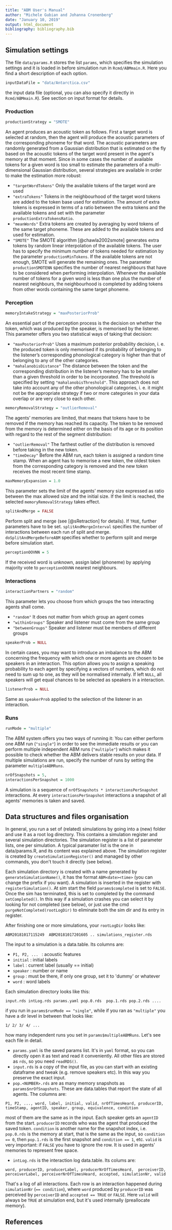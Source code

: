 ```yaml
---
title: "ABM User's Manual"
author: "Michele Gubian and Johanna Cronenberg"
date: "January 10, 2019"
output: html_document
bibliography: bibliography.bib
---
```


## Simulation settings

The file `data/params.R` stores the list `params`, which specifies the simulation settings and it is loaded in before simulation run in `Rcmd/ABMmain.R`. 
Here you find a short description of each option. 

```r
inputDataFile = "data/Antarctica.csv"
```
the input data file (optional, you can also specify it directly in `Rcmd/ABMmain.R`). See section on input format for details.

### Production
```r
productionStrategy = "SMOTE"
```
An agent produces an acoustic token as follows. First a target word is selected at random, then the agent will produce the acoustic parameters of the corresponding phoneme for that word. 
 The acoustic parameters are randomly generated from a Gaussian distribution that is estimated on the fly based on the acoustic tokens of the target word present in the agent's memory at that moment.
 Since in some cases the number of available tokens for a given word is too small to estimate the parameters of a multi-dimensional Gaussian distribution, several strategies are available in order to make the estimation more robust:
 
 - `"targetWordTokens"` Only the available tokens of the target word are used
 - `"extraTokens"` Tokens in the neighbourhood of the target word tokens are added to the token base used for estimation. The amount of extra tokens is expressed in terms of a ratio between the extra tokens and the available tokens and set with the parameter `productionExtraTokensRatio`.
 - `"meanWords"` Extra tokens are created by averaging by word tokens of the same target phoneme. These are added to the available tokens and used for estimation.
 - `"SMOTE"` The SMOTE algorithm [@chawla2002smote] generates extra tokens by random linear interpolation of the available tokens. The user has to specify the minimum number of tokens needed for estimation by the parameter `productionMinTokens`. If the available tokens are not enough, SMOTE will generate the remaining ones. The parameter `productionSMOTENN` specifies the number of nearest neighbours that have to be considered when performing interpolation.  Whenever the available number of tokens for a given word is less than one plus the number of nearest neighbours, the neighbourhood is completed by adding tokens from other words containing the same target phoneme.

### Perception

```r
memoryIntakeStrategy = "maxPosteriorProb"
```
An essential part of the perception process is the decision on whether the token, which was produced by the speaker, is memorised by the listener. This parameter offers you two statistical ways of taking that decision: 

- `"maxPosteriorProb"` Uses a maximum posterior probability decision, i. e.
the produced token is only memorised if its probability of belonging to the
listener’s corresponding phonological category is higher than that of belonging
to any of the other categories.
- `"mahalanobisDistance"` The distance between the token and the corresponding
distribution in the listener’s memory has to be smaller than a given threshold
in order to be incorporated. The threshold is specified by setting `"mahalanobisThreshold"`.
This approach does not take into
account any of the other phonological categories, i. e. it might not be the
appropriate strategy if two or more categories in your data overlap or are very
close to each other. 

```r
memoryRemovalStrategy = "outlierRemoval"
```
The agents’ memories are limited, that means
that tokens have to be removed if the memory has reached its capacity.
The token to be removed from the memory is determined either on the basis of its
age or its position with regard to the rest of the segment distribution:

- `"outlierRemoval"` The farthest outlier of the distribution is removed before taking
in the new token.
- `"timeDecay"` Before the ABM run, each token is assigned a random time
stamp. When an agent has to memorise a new token, the oldest token from
the corresponding category is removed and the new token receives the most
recent time stamp.

```r
maxMemoryExpansion = 1.0
```
This parameter sets the limit of the agents’ memory size expressed as ratio between the max allowed size and the initial size. If the limit is reached, the selected `memoryRemovalStrategy` takes effect.

```r
splitAndMerge = FALSE
```
Perform split and merge (see [@sRetraction] for details). If `TRUE`, further parameters have to be set.
`splitAndMergeInterval` specifies the number of interactions between each run of split and merge. `doSplitAndMergeBeforeABM` specifies whether to perform split and merge before simulation start.

```r
perceptionOOVNN = 5
```
If the received word is unknown, assign label (phoneme) by applying majority vote to `perceptionOOVNN` nearest neighbours. 

### Interactions
```r
interactionPartners = "random"
```
This parameter lets you choose from which groups
the two interacting agents shall come.

- `"random"` It does not matter from which group an agent comes
- `"withinGroups"` Speaker and listener must come from the same group
- `"betweenGroups"` Speaker and listener must be members of different groups

```r
speakerProb = NULL
```
In certain cases, you may want to introduce an imbalance
to the ABM concerning the frequency with which one or more agents are chosen to
be speakers in an interaction. This option allows you to assign a speaking probability
to each agent by specifying a vectors of numbers, which do not need to sum up to one,
as they will be normalised internally. If left `NULL`, all speakers will get equal chances to
be selected as speakers in a interaction.

```r
listenerProb = NULL
```
Same as `speakerProb` applied to the selection of the listener in an interaction.

### Runs
```r
runMode = "multiple"
```
The ABM system offers you two ways of running it: You can
either perform one ABM run (`"single"`) in order to see the immediate results or you can perform
multiple independent ABM runs (`"multiple"`) which makes it possible to check whether the ABM delivers
stable results on your data. If multiple simulations are run, specify the number of runs by setting the parameter `multipleABMRuns`.

```r
nrOfSnapshots = 5,
interactionsPerSnapshot = 1000
```
A simulation is a sequence of `nrOfSnapshots * interactionsPerSnapshot` interactions. At every `interactionsPerSnapshot` interactions a snapshot of all agents' memories is taken and saved.

## Data structures and files organisation

In general, you run a set of (related) simulations by going into a (new) folder and use it as a root log directory. This contains a simulation register and several simulation directories.
The simulation register is a list of parameter lists, one per simulation.
A typical paramater list is the one in data/params.R, and its content was explained above. 
The simulation register is created by `createSimulationRegister()` and managed by other commands, you don't touch it directly (see below).

Each simulation directory is created with a name generated by `generateSimulationName()`, it has the format `ABM<date><time>` (you can change the prefix if you want).
A simulation is inserted in the register with `registerSimulation()`. 
At sim start the field `params$completed` is set to `FALSE`. Once the sim has terminated, this is set to completed by the command `setCompleted()`. In this way if a simulation crashes you can select it by looking for not completed (see below), or just use the cmd `purgeNotCompleted(rootLogDir)` to eliminate both the sim dir and its entry in register.

After finishing one or more simulations, your `rootLogDir` looks like:
```
ABM20181017115249  ABM20181017201605 .. simulations_register.rds
```
The input to a simulation is a data.table. Its columns are:

- `P1, P2, ... ` : acoustic features
- `initial` : initial labels
- `label` : current label (usually == initial)
- `speaker` : number or name
- `group` : must be there, if only one group, set it to 'dummy' or whatever
- `word` : word labels

Each simulation directory looks like this:

```
input.rds intLog.rds params.yaml pop.0.rds  pop.1.rds pop.2.rds ....
```
if you run in `params$runMode == "single"`, while if you ran as `"multiple"` you have a dir level in between that looks like:

```
1/ 2/ 3/ 4/ ...
```
how many independent runs you set in `params$multipleABMRuns`.
Let's see each file in detail.

- `params.yaml` is the saved params list. It's in `yaml` format, so you can directly open it as text and read it conveniently. All other files are stored as `rds`, so you need `readRDS()`. 
- `input.rds` is a copy of the input file, as you can start with an existing dataframe and tweak (e.g. remove speakers etc). In this way you preserve the exact input.
- `pop.<NUMBER>.rds` are as many memory snapshots as `params$nrOfSnapshots`. These are data.tables that report the state of all agents. The columns are:
```
P1, P2, ..., word, label, initial, valid, nrOfTimesHeard, producerID, timeStamp, agentID, speaker, group, equivalence, condition
```
most of them are the same as in the input. Each speaker gets an `agentID` from the start. `producerID` records who was the agent that produced the saved token. `condition` is another name for the snapshot index, i.e. `pop.0.rds` is the memory at start, that is the same as the input, so `condition == 0`, then `pop.1.rds` is the first snapshot and `condition == 1`, etc.
`valid` is very important: if `FALSE` you have to ignore the row. It is used in agents' memories to represent free space.

- `intLog.rds` is the interaction log data.table. Its colums are:
```
word, producerID, producerLabel, producerNrOfTimesHeard,  perceiverID, perceiverLabel, perceiverNrOfTimesHeard, accepted, simulationNr, valid
```
That's a log of all interactions. Each row is an interaction happened during `simulationNr` (`== condition`), where `word` produced by `producerID` was perceived by `perceiverID` and `accepted == TRUE` or `FALSE`. Here `valid` will always be `TRUE` at simulation end, but it's used internally (preallocate memory). 


## References

